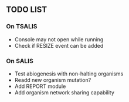 ## TODO LIST

### On TSALIS
+ Console may not open while running
+ Check if RESIZE event can be added

### On SALIS
+ Test abiogenesis with non-halting organisms
+ Readd new organism mutation?
+ Add REPORT module
+ Add organism network sharing capability